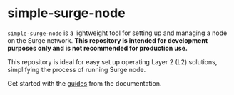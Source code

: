 # simple-surge-node

`simple-surge-node` is a lightweight tool for setting up and managing a node on the Surge network. **This repository is intended for development purposes only and is not recommended for production use.**

This repository is ideal for easy set up operating Layer 2 (L2) solutions, simplifying the process of running Surge node.

Get started with the [guides](https://docs.surge.wtf/docs/guides) from the documentation.
